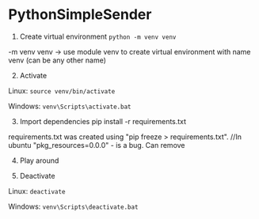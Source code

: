 # PythonSimpleSender

1. Create virtual environment
`python -m venv venv`

-m venv venv -> use module venv to create virtual environment with name venv (can be any other name)

2. Activate

Linux:
`source venv/bin/activate`

Windows:
`venv\Scripts\activate.bat`

3. Import dependencies
pip install -r requirements.txt

requirements.txt was created using "pip freeze > requirements.txt".
//In ubuntu "pkg_resources=0.0.0" - is a bug. Can remove

4. Play around

5. Deactivate

Linux:
`deactivate`

Windows:
`venv\Scripts\deactivate.bat`
